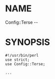 # NAME

Config::Terse -- 

# SYNOPSIS

    #!/usr/bin/perl
    use strict;
    use Config::Terse;

    ...

